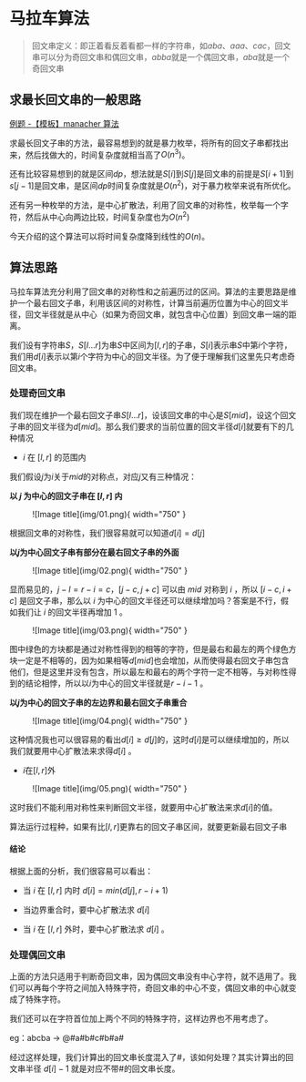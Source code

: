 
# 马拉车算法

> 回文串定义：即正着看反着看都一样的字符串，如$aba、aaa、cac$，回文串可以分为奇回文串和偶回文串，$abba$就是一个偶回文串，$aba$就是一个奇回文串

## **求最长回文串的一般思路**

[例题 -【模板】manacher 算法](https://www.luogu.com.cn/problem/P3805)

求最长回文子串的方法，最容易想到的就是暴力枚举，将所有的回文子串都找出来，然后找做大的，时间复杂度就相当高了$O(n^3)$。

还有比较容易想到的就是区间$dp$，想法就是$S[i]$到$S[j]$是回文串的前提是$S[i+1]$到$s[j-1]$是回文串，是区间$dp$时间复杂度就是$O(n^2)$，对于暴力枚举来说有所优化。

还有另一种枚举的方法，是中心扩散法，利用了回文串的对称性，枚举每一个字符，然后从中心向两边比较，时间复杂度也为$O(n^2)$

今天介绍的这个算法可以将时间复杂度降到线性的$O(n)$。

## **算法思路**

马拉车算法充分利用了回文串的对称性和之前遍历过的区间。算法的主要思路是维护一个最右回文子串，利用该区间的对称性，计算当前遍历位置为中心的回文半径，回文半径就是从中心（如果为奇回文串，就包含中心位置）到回文串一端的距离。

我们设有字符串$S$，$S[l\dots r]$为串$S$中区间为$[l,r]$的子串，$S[i]$表示串$S$中第$i$个字符，我们用$d[i]$表示以第$i$个字符为中心的回文半径。为了便于理解我们这里先只考虑奇回文串。

### **处理奇回文串**

我们现在维护一个最右回文子串$S[l\dots r]$，设该回文串的中心是$S[mid]$，设这个回文子串的回文半径为$d[mid]$。那么我们要求的当前位置的回文半径$d[i]$就要有下的几种情况


- $i$ 在 $[l,r]$ 的范围内

我们假设$j$为$i$关于$mid$的对称点，对应$j$又有三种情况：

**以 $j$ 为中心的回文子串在 $[l,r]$ 内**

<figure markdown="span">
  ![Image title](img/01.png){ width="750" }
</figure>

<!-- <div align=center><img src="img/01.png"width="750"> </div> -->



根据回文串的对称性，我们很容易就可以知道$d[i]=d[j]$

**以$j$为中心回文子串有部分在最右回文子串的外面**


<figure markdown="span">
  ![Image title](img/02.png){ width="750" }
</figure>
<!-- <div align=center><img src="img/02.png"width="750"></div> -->

显而易见的，$j-l=r-i=c$，$[j-c,j+c]$ 可以由 $mid$ 对称到 $i$ ，所以 $[i-c,i+c]$ 是回文子串，那么以 $i$ 为中心的回文半径还可以继续增加吗？答案是不行，假如我们让 $i$ 的回文半径再增加 $1$ 。

<figure markdown="span">
  ![Image title](img/03.png){ width="750" }
</figure>

<!-- <div align=center><img src="img/03.png"width="750"></div> -->

图中绿色的方块都是通过对称性得到的相等的字符，但是最右和最左的两个绿色方块一定是不相等的，因为如果相等$d[mid]$也会增加，从而使得最右回文子串包含他们，但是这里并没有包含，所以最左和最右的两个字符一定不相等，与对称性得到的结论相悖，所以以$i$为中心的回文半径就是$r-i-1$ 。

**以$j$为中心的回文子串的左边界和最右回文子串重合**

<figure markdown="span">
  ![Image title](img/04.png){ width="750" }
</figure>
<!-- <div align=center><img src="img/04.png"width="750"></div> -->

这种情况我也可以很容易的看出$d[i]\ge d[j]$的，这时$d[i]$是可以继续增加的，所以我们就要用中心扩散法来求得$d[i]$ 。

- $i$在$[l,r]$外

<figure markdown="span">
  ![Image title](img/05.png){ width="750" }
</figure>
<!-- <div align=center><img src="img/05.png"width="750"></div> -->

这时我们不能利用对称性来判断回文半径，就要用中心扩散法来求$d[i]$的值。

算法运行过程种，如果有比$[l,r]$更靠右的回文子串区间，就要更新最右回文子串

#### **结论**

根据上面的分析，我们很容易可以看出：

- 当 $i$ 在 $[l,r]$ 内时 $d[i]=min(d[j],r-i+1)$ 

- 当边界重合时，要中心扩散法求 $d[i]$ 

- 当 $i$ 在 $[l,r]$ 外时，要中心扩散法求 $d[i]$ 。

### **处理偶回文串**

上面的方法只适用于判断奇回文串，因为偶回文串没有中心字符，就不适用了。我们可以再每个字符之间加入特殊字符，奇回文串的中心不变，偶回文串的中心就变成了特殊字符。

我们还可以在字符首位加上两个不同的特殊字符，这样边界也不用考虑了。<br>

eg：abcba -> @#a#b#c#b#a#

经过这样处理，我们计算出的回文串长度混入了#，该如何处理？其实计算出的回文串半径 $d[i]-1$ 就是对应不带#的回文串长度。




